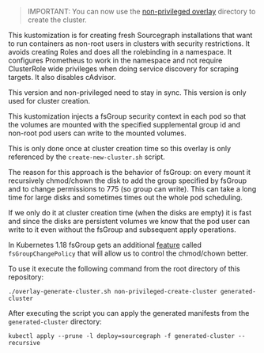 > IMPORTANT: You can now use the [non-privileged overlay](../non-privileged) directory to create the cluster.

This kustomization is for creating fresh Sourcegraph installations that want to run containers as non-root users in clusters with security restrictions.
It avoids creating Roles and does all the rolebinding in a namespace. It configures Prometheus to work in the namespace and not require ClusterRole wide privileges when doing service discovery for scraping targets. It also disables cAdvisor.

This version and non-privileged need to stay in sync. This version is only used for cluster creation.

This kustomization injects a fsGroup security context in each pod so that the volumes are mounted with the
specified supplemental group id and non-root pod users can write to the mounted volumes.

This is only done once at cluster creation time so this overlay is only referenced by the `create-new-cluster.sh`
script.

The reason for this approach is the behavior of fsGroup: on every mount it recursively chmod/chown the disk to add
the group specified by fsGroup and to change permissions to 775 (so group can write). This can take a long time for
large disks and sometimes times out the whole pod scheduling.

If we only do it at cluster creation time (when the disks are empty) it is fast and since the disks are persistent
volumes we know that the pod user can write to it even without the fsGroup and subsequent apply operations.

In Kubernetes 1.18 fsGroup gets an additional [feature](https://kubernetes.io/docs/tasks/configure-pod-container/security-context/#configure-volume-permission-and-ownership-change-policy-for-pods)
called `fsGroupChangePolicy` that will allow us to control the chmod/chown better.

To use it execute the following command from the root directory of this repository:

```shell script
./overlay-generate-cluster.sh non-privileged-create-cluster generated-cluster
```

After executing the script you can apply the generated manifests from the `generated-cluster` directory:

```shell script
kubectl apply --prune -l deploy=sourcegraph -f generated-cluster --recursive
```
